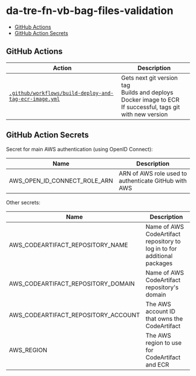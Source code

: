# da-tre-fn-vb-bag-files-validation

* [GitHub Actions](#github-actions)
* [GitHub Action Secrets](#github-action-secrets)

## GitHub Actions

| Action | Description |
| --- | --- |
| [`.github/workflows/build-deploy-and-tag-ecr-image.yml`](.github/workflows/build-deploy-and-tag-ecr-image.yml) | Gets next git version tag<br>Builds and deploys Docker image to ECR<br>If successful, tags git with new version |

## GitHub Action Secrets

Secret for main AWS authentication (using OpenID Connect):

| Name                         | Description                                               |
| ---------------------------- |-----------------------------------------------------------|
| AWS\_OPEN\_ID\_CONNECT\_ROLE\_ARN | ARN of AWS role used to authenticate GitHub with AWS |

Other secrets:

| Name                                | Description                                                                 |
| ----------------------------------- |-----------------------------------------------------------------------------|
| AWS\_CODEARTIFACT\_REPOSITORY\_NAME    | Name of AWS CodeArtifact repository to log in to for additional packages |
| AWS\_CODEARTIFACT\_REPOSITORY\_DOMAIN  | Name of AWS CodeArtifact repository's domain                             |
| AWS\_CODEARTIFACT\_REPOSITORY\_ACCOUNT | The AWS account ID that owns the CodeArtifact                            |
| AWS\_REGION                          | The AWS region to use for CodeArtifact and ECR                             |